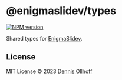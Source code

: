 # @enigmaslidev/types

[![NPM version](https://img.shields.io/npm/v/@enigmaslidev/types?color=9945FF&label=)](https://www.npmjs.com/package/@enigmaslidev/types)

Shared types for [EnigmaSlidev](https://enigmasli.dev).

## License

MIT License © 2023 [Dennis Ollhoff](https://github.com/nyxb)

